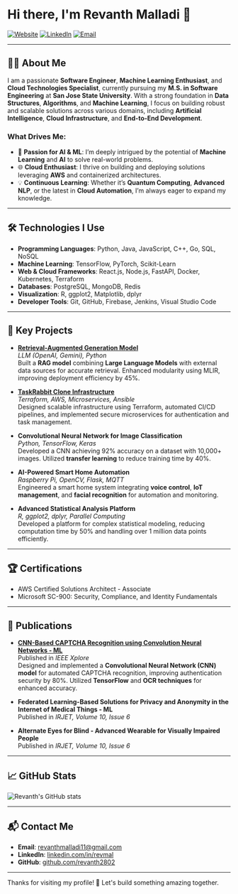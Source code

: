 # Hi there, I'm Revanth Malladi 👋  

[![Website](https://img.shields.io/badge/Website-Visit-blue)](https://github.com/revanth2802) [![LinkedIn](https://img.shields.io/badge/LinkedIn-Connect-blue)](https://linkedin.com/in/revmal) [![Email](https://img.shields.io/badge/Email-Mail%20Me-red)](mailto:revanthmalladi11@gmail.com)  

---

## 🧑‍💻 About Me  

I am a passionate **Software Engineer**, **Machine Learning Enthusiast**, and **Cloud Technologies Specialist**, currently pursuing my **M.S. in Software Engineering** at **San Jose State University**. With a strong foundation in **Data Structures**, **Algorithms**, and **Machine Learning**, I focus on building robust and scalable solutions across various domains, including **Artificial Intelligence**, **Cloud Infrastructure**, and **End-to-End Development**.  

### What Drives Me:  
- 🌟 **Passion for AI & ML**: I’m deeply intrigued by the potential of **Machine Learning** and **AI** to solve real-world problems.  
- 🌐 **Cloud Enthusiast**: I thrive on building and deploying solutions leveraging **AWS** and containerized architectures.  
- 💡 **Continuous Learning**: Whether it’s **Quantum Computing**, **Advanced NLP**, or the latest in **Cloud Automation**, I’m always eager to expand my knowledge.  

---

## 🛠 Technologies I Use  

- **Programming Languages**: Python, Java, JavaScript, C++, Go, SQL, NoSQL  
- **Machine Learning**: TensorFlow, PyTorch, Scikit-Learn  
- **Web & Cloud Frameworks**: React.js, Node.js, FastAPI, Docker, Kubernetes, Terraform  
- **Databases**: PostgreSQL, MongoDB, Redis  
- **Visualization**: R, ggplot2, Matplotlib, dplyr  
- **Developer Tools**: Git, GitHub, Firebase, Jenkins, Visual Studio Code  

---

## 🌟 Key Projects  

- **[Retrieval-Augmented Generation Model](https://github.com/revanth2802)**  
  *LLM (OpenAI, Gemini), Python*  
  Built a **RAG model** combining **Large Language Models** with external data sources for accurate retrieval. Enhanced modularity using MLIR, improving deployment efficiency by 45%.  

- **[TaskRabbit Clone Infrastructure](https://github.com/revanth2802)**  
  *Terraform, AWS, Microservices, Ansible*  
  Designed scalable infrastructure using Terraform, automated CI/CD pipelines, and implemented secure microservices for authentication and task management.  

- **Convolutional Neural Network for Image Classification**  
  *Python, TensorFlow, Keras*  
  Developed a CNN achieving 92% accuracy on a dataset with 10,000+ images. Utilized **transfer learning** to reduce training time by 40%.  

- **AI-Powered Smart Home Automation**  
  *Raspberry Pi, OpenCV, Flask, MQTT*  
  Engineered a smart home system integrating **voice control**, **IoT management**, and **facial recognition** for automation and monitoring.  

- **Advanced Statistical Analysis Platform**  
  *R, ggplot2, dplyr, Parallel Computing*  
  Developed a platform for complex statistical modeling, reducing computation time by 50% and handling over 1 million data points efficiently.  

---

## 🏆 Certifications  

- AWS Certified Solutions Architect - Associate  
- Microsoft SC-900: Security, Compliance, and Identity Fundamentals  

---

## 📜 Publications  

- **[CNN-Based CAPTCHA Recognition using Convolution Neural Networks - ML](https://ieeexplore.ieee.org/document/10838000)**  
  Published in *IEEE Xplore*  
  Designed and implemented a **Convolutional Neural Network (CNN) model** for automated CAPTCHA recognition, improving authentication security by 80%. Utilized **TensorFlow** and **OCR techniques** for enhanced accuracy.  

- **Federated Learning-Based Solutions for Privacy and Anonymity in the Internet of Medical Things - ML**  
  Published in *IRJET, Volume 10, Issue 6*  

- **Alternate Eyes for Blind - Advanced Wearable for Visually Impaired People**  
  Published in *IRJET, Volume 10, Issue 6*  


---

## 📈 GitHub Stats  

![Revanth's GitHub stats](https://github-readme-stats.vercel.app/api?username=revanth2802&show_icons=true&theme=radical)  

---

## 📬 Contact Me  

- **Email**: [revanthmalladi11@gmail.com](mailto:revanthmalladi11@gmail.com)  
- **LinkedIn**: [linkedin.com/in/revmal](https://linkedin.com/in/revmal)  
- **GitHub**: [github.com/revanth2802](https://github.com/revanth2802)  

---

Thanks for visiting my profile! 🚀 Let's build something amazing together.  
